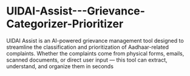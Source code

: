 # UIDAI-Assist---Grievance-Categorizer-Prioritizer
UIDAI Assist is an AI-powered grievance management tool designed to streamline the classification and prioritization of Aadhaar-related complaints. Whether the complaints come from physical forms, emails, scanned documents, or direct user input — this tool can extract, understand, and organize them in seconds
